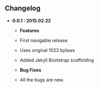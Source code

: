 ## Changelog

- **0.0.1 : 2015.02.22**
    - **Features**
    - First navigable release
    - Uses original 1023 bylaws
    - Added Jekyll Bootstrap scaffolding

    - **Bug Fixes**
    - All the bugs are new. 
